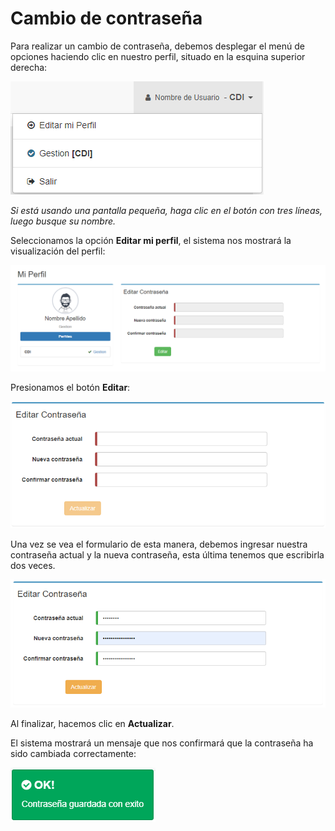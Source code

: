# Cambio de contraseña
Para realizar un cambio de contraseña, debemos desplegar el menú de opciones haciendo clic en nuestro perfil, situado en la esquina superior derecha:

![Menú de Opciones](./img/menuopciones.png)

*Si está usando una pantalla pequeña, haga clic en el botón con tres líneas, luego busque su nombre.*

Seleccionamos la opción **Editar mi perfil**, el sistema nos mostrará la visualización del perfil:

![Perfil](./img/perfil.png)

Presionamos el botón **Editar**:

![Editar contraseña](./img/editarcontrasena.png)

Una vez se vea el formulario de esta manera, debemos ingresar nuestra contraseña actual y la nueva contraseña, esta última tenemos que escribirla dos veces.

![Editar contraseña rellenado](./img/editarcontrasenalleno.png)

Al finalizar, hacemos clic en **Actualizar**.

El sistema mostrará un mensaje que nos confirmará que la contraseña ha sido cambiada correctamente:

![Mensaje éxito](./img/mensajecontrasenaexito.png)